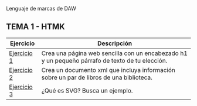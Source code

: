 Lenguaje de marcas de DAW
## TEMA 1 - HTMK
Ejercicio | Descripción
----------|------------
[Ejercicio 1](/tema1/pagina.html)| Crea una página web sencilla con un encabezado h1 y un pequeño párrafo de texto de tu elección.
[Ejercicio 2](/tema1/biblioteca.html)| Crea un documento xml que incluya información sobre un par de libros de una biblioteca.
[Ejercicio 3](/tema1/biblioteca.html)| ¿Qué es SVG? Busca un ejemplo.
